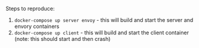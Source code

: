 Steps to reproduce:

1. `docker-compose up server envoy` - this will build and start the server and envory containers
2. `docker-compose up client` - this will build and start the client container (note: this should start and then crash)

